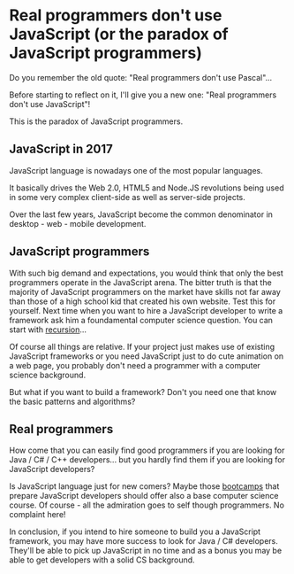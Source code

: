 Real programmers don't use JavaScript (or the paradox of JavaScript programmers)
================================================================================

Do you remember the old quote: "Real programmers don't use Pascal"... 

Before starting to reflect on it, I'll give you a new one: "Real programmers don't use JavaScript"!

This is the paradox of JavaScript programmers.

JavaScript in 2017
------------------

JavaScript language is nowadays one of the most popular languages. 

It basically drives the Web 2.0, HTML5 and Node.JS revolutions being used in some very complex client-side as well as server-side projects.

Over the last few years, JavaScript become the common denominator in desktop - web - mobile development. 


JavaScript programmers
----------------------

With such big demand and expectations, you would think that only the best programmers operate in the JavaScript arena.
The bitter truth is that the majority of JavaScript programmers on the market have skills not far away than those of a high school kid that created his own website.
Test this for yourself. Next time when you want to hire a JavaScript developer to write a framework ask him a foundamental computer science question. You can start with [recursion](http://www.codeavenger.com/2017/04/26/Ask-about-recursion-during-coding-interviews-to-identify-good-talent.html)...

Of course all things are relative. If your project just makes use of existing JavaScript frameworks or you need JavaScript just to do cute animation on a web page, you probably don't need a programmer with a computer science background.

But what if you want to build a framework? Don't you need one that know the basic patterns and algorithms? 


Real programmers
----------------

How come that you can easily find good programmers if you are looking for Java / C# / C++ developers... but you hardly find them if you are looking for JavaScript developers?

Is JavaScript language just for new comers?  Maybe those [bootcamps](http://www.codeavenger.com/2017/02/18/Coding-Bootcamps.html) that prepare JavaScript developers should offer also a base computer science course. Of course - all the admiration goes to self though programmers. No complaint here!

In conclusion, if you intend to hire someone to build you a JavaScript framework, you may have more success to look for Java / C# developers. They'll be able to pick up JavaScript in no time and as a bonus you may be able to get developers with a solid CS background.

